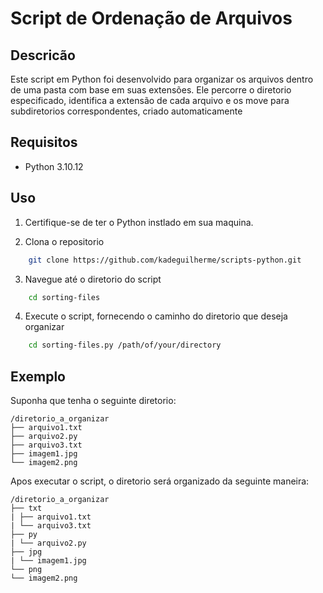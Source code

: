 # Script de Ordenação de Arquivos

## Descricão
Este script em Python foi desenvolvido para organizar os arquivos dentro de uma pasta com base em suas extensões. Ele percorre o diretorio especificado, identifica a extensão de cada arquivo e os move para subdiretorios correspondentes, criado automaticamente
    
## Requisitos
-  Python 3.10.12

## Uso
1. Certifique-se de ter o Python instlado em sua maquina.

2. Clona o repositorio

```bash
    git clone https://github.com/kadeguilherme/scripts-python.git
``````

3. Navegue até o diretorio do script

```bash
    cd sorting-files
``````

4. Execute o script, fornecendo o caminho do diretorio que deseja organizar
```bash
    cd sorting-files.py /path/of/your/directory
``````

## Exemplo
Suponha que tenha o seguinte diretorio:

    /diretorio_a_organizar
    ├── arquivo1.txt
    ├── arquivo2.py
    ├── arquivo3.txt
    ├── imagem1.jpg
    └── imagem2.png

Apos executar o script, o diretorio será organizado da seguinte maneira:

    /diretorio_a_organizar
    ├── txt
    | ├── arquivo1.txt
    | └── arquivo3.txt
    ├── py
    | └── arquivo2.py
    ├── jpg
    | └── imagem1.jpg
    └── png
    └── imagem2.png